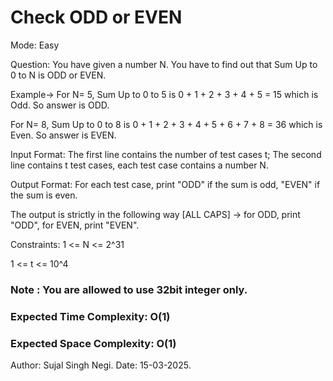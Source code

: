 # Check ODD or EVEN
Mode: Easy

Question: You have given a number N. You have to find out that Sum Up to 0 to N is ODD or EVEN.


Example-> 
For N= 5,
Sum Up to 0 to 5 is  0 + 1 + 2 + 3 + 4 + 5 = 15 which is Odd.
So answer is ODD.

For N= 8, 
Sum Up to 0 to 8 is  0 + 1 + 2 + 3 + 4 + 5 + 6 + 7 + 8 = 36 which is Even.
So answer is EVEN.


Input Format: The first line contains the number of test cases t;
The second line contains t test cases, each test case contains a number N.


Output Format: For each test case, print "ODD" if the sum is odd, "EVEN" if the sum is even.

The output is strictly in the following way [ALL CAPS] -> for ODD, print "ODD", for EVEN, print "EVEN".

Constraints:
1 <= N <= 2^31

1 <= t <= 10^4

### Note : You are allowed to use 32bit integer only.

### Expected Time Complexity: O(1)
### Expected Space Complexity: O(1)

Author: Sujal Singh Negi. Date: 15-03-2025.